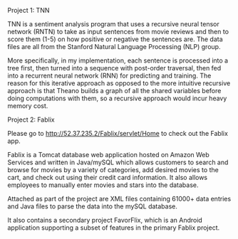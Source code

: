 Project 1: TNN

TNN is a sentiment analysis program that uses a recursive neural tensor network (RNTN) to take as input sentences from movie reviews and then to score them (1-5) on how positive or negative the sentences are. The data files are all from the Stanford Natural Language Processing (NLP) group.

More specifically, in my implementation, each sentence is processed into a tree first, then turned into a sequence with post-order traversal, then fed into a recurrent neural network (RNN) for predicting and training. The reason for this iterative approach as opposed to the more intuitive recursive approach is that Theano builds a graph of all the shared variables before doing computations with them, so a recursive approach would incur heavy memory cost.

Project 2: Fablix

Please go to http://52.37.235.2/Fablix/servlet/Home to check out the Fablix app.

Fablix is a Tomcat database web application hosted on Amazon Web Services and written in Java/mySQL which allows customers to search and browse for movies by a variety of categories, add desired movies to the cart, and check out using their credit card information. It also allows employees to manually enter movies and stars into the database.

Attached as part of the project are XML files containing 61000+ data entries and Java files to parse the data into the mySQL database.

It also contains a secondary project FavorFlix, which is an Android application supporting a subset of features in the primary Fablix project.
